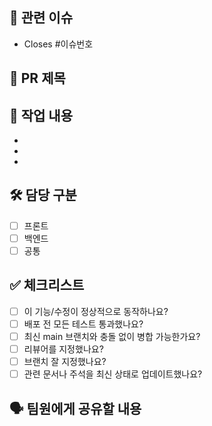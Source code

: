 ## 🔗 관련 이슈
- Closes #이슈번호

## 📌 PR 제목
<!-- 간단하게 기능/버그 수정 요약  -->

## 📝 작업 내용
- 
- 
- 

## 🛠 담당 구분
- [ ] 프론트
- [ ] 백엔드
- [ ] 공통

## ✅ 체크리스트
- [ ] 이 기능/수정이 정상적으로 동작하나요?
- [ ] 배포 전 모든 테스트 통과했나요?
- [ ] 최신 main 브랜치와 충돌 없이 병합 가능한가요?
- [ ] 리뷰어를 지정했나요?
- [ ] 브랜치 잘 지정했나요?
- [ ] 관련 문서나 주석을 최신 상태로 업데이트했나요?

## 🗣️ 팀원에게 공유할 내용
<!-- 팀원들이 알아야 할 내용이나 논의해야 할 부분이 있다면 작성 -->
